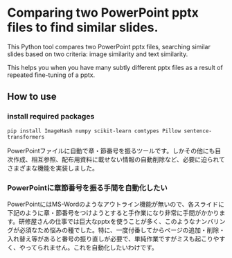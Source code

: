 # Comparing two PowerPoint pptx files to find similar slides.

This Python tool compares two PowerPoint pptx files, searching similar slides based on two criteria: image similarity and text similarity.

This helps you when you have many subtly different pptx files as a result of repeated fine-tuning of a pptx.

## How to use

### install required packages

`pip install ImageHash numpy scikit-learn comtypes Pillow sentence-transformers`


PowerPointファイルに自動で章・節番号を振るツールです。しかその他にも目次作成、相互参照、配布用資料に載せない情報の自動削除など、必要に迫られてさまざまな機能を実装しました。

### PowerPointに章節番号を振る手間を自動化したい

PowerPointにはMS-Wordのようなアウトライン機能が無いので、各スライドに下記のように章・節番号をつけようとすると手作業になり非常に手間がかかります。研修屋さんの仕事では巨大なpptxを使うことが多く、このようなナンバリングが必須なため悩みの種でした。特に、一度付番してからページの追加・削除・入れ替え等があると番号の振り直しが必要で、単純作業ですがミスも起こりやすく、やってられません。これを自動化したいわけです。
